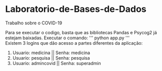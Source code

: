 # Laboratorio-de-Bases-de-Dados
Trabalho sobre o COVID-19

Para se executar o codigo, basta que as bibliotecas Pandas e Psycog2 já estejam baixadas.
Executar o comando:
'''
python app.py
'''  
Existem 3 logins que dão acesso a partes diferentes da aplicação:
1. Usuario: medicina || Senha: medicina
2. Usuario: pesquisa || Senha: pesquisa
3. Usuario: admincovid || Senha: superadmin
